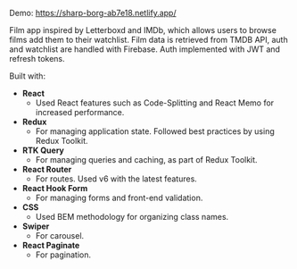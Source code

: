 Demo: https://sharp-borg-ab7e18.netlify.app/

Film app inspired by Letterboxd and IMDb, which allows users to browse films add them to their watchlist.
Film data is retrieved from TMDB API, auth and watchlist are handled with Firebase. Auth implemented with JWT and refresh tokens.

Built with:
- **React**
  - Used React features such as Code-Splitting and React Memo for increased performance.
- **Redux**
  - For managing application state. Followed best practices by using Redux Toolkit.
- **RTK Query**
  - For managing queries and caching, as part of Redux Toolkit.
- **React Router**
    - For routes. Used v6 with the latest features.
- **React Hook Form**
    - For managing forms and front-end validation.
- **CSS**
  - Used BEM methodology for organizing class names.
- **Swiper**
  - For carousel.
- **React Paginate**
  - For pagination.

